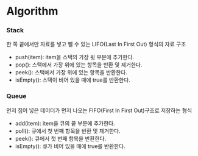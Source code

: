 # Algorithm

### Stack
한 쪽 끝에서만 자료를 넣고 뺄 수 있는 LIFO(Last In First Out) 형식의 자료 구조

* push(item): item을 스택의 가장 윗 부분에 추가한다.
* pop(): 스택에서 가장 위에 있는 항목을 반환 및 제거한다.
* peek(): 스택에서 가장 위에 있는 항목을 반환한다.
* isEmpty(): 스택이 비어 있을 때에 true를 반환한다.

### Queue
먼저 집어 넣은 데이터가 먼저 나오는 FIFO(First In First Out)구조로 저장하는 형식

* add(item): item을 큐의 끝 부분에 추가한다.
* poll(): 큐에서 첫 번째 항목을 반환 및 제거한다.
* peek(): 큐에서 첫 번째 항목을 반환한다.
* isEmpty(): 큐가 비어 있을 때에 true를 반환한다.

